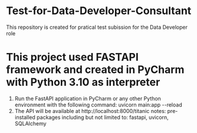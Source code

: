 # Test-for-Data-Developer-Consultant
This repository is created for pratical test subission for the Data Developer role 

# This project used FASTAPI framework and created in PyCharm with Python 3.10 as interpreter
1. Run the FastAPI application in PyCharm or any other Python environment with the following command: uvicorn main:app --reload
2. The API will be available at http://localhost:8000/titanic 
notes: pre-installed packages including but not limited to: fastapi, uvicorn, SQLAlchemy
